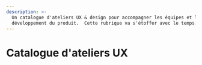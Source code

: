 ```yaml
---
description: >-
  Un catalogue d'ateliers UX & design pour accompagner les équipes et le
  développement du produit.  Cette rubrique va s'étoffer avec le temps.
---
```


# Catalogue d'ateliers UX

